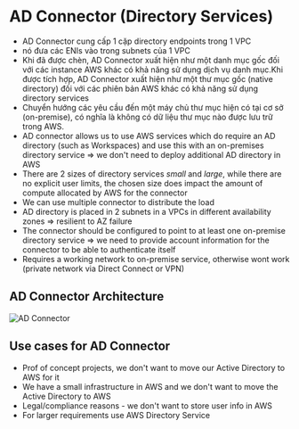 # AD Connector (Directory Services)

- AD Connector cung cấp 1 cặp directory endpoints trong 1 VPC
- nó đưa các ENIs vào trong subnets của 1 VPC
- Khi đã được chèn, AD Connector xuất hiện như một danh mục gốc đối với các instance AWS khác có khả năng sử dụng dịch vụ danh mục.Khi được tích hợp, AD Connector xuất hiện như một thư mục gốc (native directory) đối với các phiên bản AWS khác có khả năng sử dụng directory services
- Chuyển hướng các yêu cầu đến một máy chủ thư mục hiện có tại cơ sở (on-premise), có nghĩa là không có dữ liệu thư mục nào được lưu trữ trong AWS.
- AD connector allows us to use AWS services which do require an AD directory (such as Workspaces) and use this with an on-premises directory service => we don't need to deploy additional AD directory in AWS
- There are 2 sizes of directory services *small* and *large*, while there are no explicit user limits, the chosen size does impact the amount of compute allocated by AWS for the connector
- We can use multiple connector to distribute the load
- AD directory is placed in 2 subnets in a VPCs in different availability zones => resilient to AZ failure
- The connector should be configured to point to at least one on-premise directory service => we need to provide account information for the connector to be able to authenticate itself
- Requires a working network to on-premise service, otherwise wont work (private network via Direct Connect or VPN)

## AD Connector Architecture

![AD Connector](images/DirectoryServiceADConnector.png)

## Use cases for AD Connector

- Prof of concept projects, we don't want to move our Active Directory to AWS for it
- We have a small infrastructure in AWS and we don't want to move the Active Directory to AWS
- Legal/compliance reasons - we don't want to store user info in AWS
- For larger requirements use AWS Directory Service
